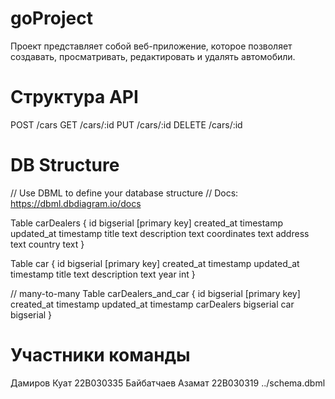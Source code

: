 # goProject
Проект представляет собой веб-приложение, которое позволяет создавать, просматривать, редактировать и удалять автомобили. 
# Структура API
POST /cars 
GET /cars/:id
PUT /cars/:id
DELETE /cars/:id
# DB Structure
// Use DBML to define your database structure
// Docs: https://dbml.dbdiagram.io/docs

Table carDealers {
  id bigserial [primary key]
  created_at timestamp
  updated_at timestamp
  title text
  description text
  coordinates text
  address text
  country text
}

Table car {
  id bigserial [primary key]
  created_at timestamp
  updated_at timestamp
  title text
  description text
  year int
}

// many-to-many
Table carDealers_and_car {
  id bigserial [primary key]
  created_at timestamp
  updated_at timestamp
  carDealers bigserial
  car bigserial
}

# Участники команды
Дамиров Куат 22B030335
Байбатчаев Азамат 22B030319
../schema.dbml
